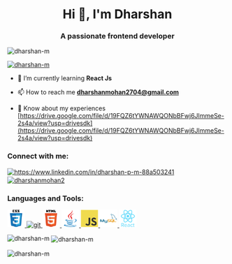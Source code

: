<h1 align="center">Hi 👋, I'm Dharshan</h1>
<h3 align="center">A passionate frontend developer</h3>

<p align="left"> <img src="https://komarev.com/ghpvc/?username=dharshan-m&label=Profile%20views&color=0e75b6&style=flat" alt="dharshan-m" /> </p>

<p align="left"> <a href="https://github.com/ryo-ma/github-profile-trophy"><img src="https://github-profile-trophy.vercel.app/?username=dharshan-m" alt="dharshan-m" /></a> </p>

- 🌱 I’m currently learning **React Js**

- 📫 How to reach me **dharshanmohan2704@gmail.com**

- 📄 Know about my experiences [https://drive.google.com/file/d/19FQZ6tYWNAWQONbBFwj6JlmmeSe-2s4a/view?usp=drivesdk](https://drive.google.com/file/d/19FQZ6tYWNAWQONbBFwj6JlmmeSe-2s4a/view?usp=drivesdk)

<h3 align="left">Connect with me:</h3>
<p align="left">
<a href="https://linkedin.com/in/https://www.linkedin.com/in/dharshan-p-m-88a503241" target="blank"><img align="center" src="https://raw.githubusercontent.com/rahuldkjain/github-profile-readme-generator/master/src/images/icons/Social/linked-in-alt.svg" alt="https://www.linkedin.com/in/dharshan-p-m-88a503241" height="30" width="40" /></a>
<a href="https://www.codechef.com/users/dharshanmohan2" target="blank"><img align="center" src="https://cdn.jsdelivr.net/npm/simple-icons@3.1.0/icons/codechef.svg" alt="dharshanmohan2" height="30" width="40" /></a>
</p>

<h3 align="left">Languages and Tools:</h3>
<p align="left"> <a href="https://www.w3schools.com/css/" target="_blank" rel="noreferrer"> <img src="https://raw.githubusercontent.com/devicons/devicon/master/icons/css3/css3-original-wordmark.svg" alt="css3" width="40" height="40"/> </a> <a href="https://git-scm.com/" target="_blank" rel="noreferrer"> <img src="https://www.vectorlogo.zone/logos/git-scm/git-scm-icon.svg" alt="git" width="40" height="40"/> </a> <a href="https://www.w3.org/html/" target="_blank" rel="noreferrer"> <img src="https://raw.githubusercontent.com/devicons/devicon/master/icons/html5/html5-original-wordmark.svg" alt="html5" width="40" height="40"/> </a> <a href="https://www.java.com" target="_blank" rel="noreferrer"> <img src="https://raw.githubusercontent.com/devicons/devicon/master/icons/java/java-original.svg" alt="java" width="40" height="40"/> </a> <a href="https://developer.mozilla.org/en-US/docs/Web/JavaScript" target="_blank" rel="noreferrer"> <img src="https://raw.githubusercontent.com/devicons/devicon/master/icons/javascript/javascript-original.svg" alt="javascript" width="40" height="40"/> </a> <a href="https://www.mysql.com/" target="_blank" rel="noreferrer"> <img src="https://raw.githubusercontent.com/devicons/devicon/master/icons/mysql/mysql-original-wordmark.svg" alt="mysql" width="40" height="40"/> </a> <a href="https://reactjs.org/" target="_blank" rel="noreferrer"> <img src="https://raw.githubusercontent.com/devicons/devicon/master/icons/react/react-original-wordmark.svg" alt="react" width="40" height="40"/> </a> </p>

<p><img align="left" src="https://github-readme-stats.vercel.app/api/top-langs?username=dharshan-m&show_icons=true&locale=en&layout=compact" alt="dharshan-m" /></p>

<p>&nbsp;<img align="center" src="https://github-readme-stats.vercel.app/api?username=dharshan-m&show_icons=true&locale=en" alt="dharshan-m" /></p>

<p><img align="center" src="https://github-readme-streak-stats.herokuapp.com/?user=dharshan-m&" alt="dharshan-m" /></p>
